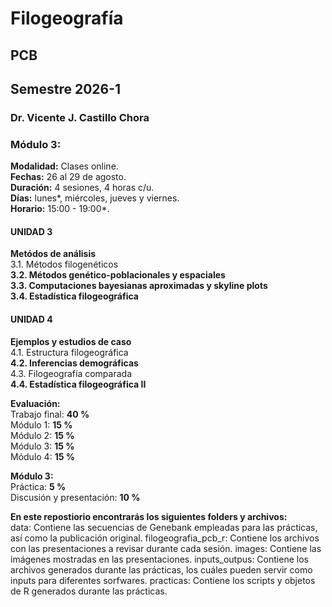 # Filogeografía
## PCB
## Semestre 2026-1
### Dr. Vicente J. Castillo Chora

### Módulo 3:

**Modalidad:** Clases online. \
**Fechas:** 26 al 29 de agosto. \
**Duración:** 4 sesiones, 4 horas c/u. \
**Días:** lunes*, miércoles, jueves y viernes. \
**Horario:** 15:00 - 19:00*. 

#### UNIDAD 3
**Metódos de análisis** \
3.1. Métodos filogenéticos \
**3.2. Métodos genético-poblacionales y espaciales** \
**3.3. Computaciones bayesianas aproximadas y skyline plots** \
**3.4. Estadística filogeográfica** 

#### UNIDAD 4
**Ejemplos y estudios de caso** \
4.1. Estructura filogeográfica \
**4.2. Inferencias demográficas** \
4.3. Filogeografía comparada \
**4.4. Estadística filogeográfica II**

**Evaluación:** \
Trabajo final: **40 %** \
Módulo 1:      **15 %** \
Módulo 2:	   **15 %** \
Módulo 3:	   **15 %** \
Módulo 4:	   **15 %** 

**Módulo 3:** \
Práctica: **5 %** \
Discusión y presentación: **10 %**

**En este repostiorio encontrarás los siguientes folders y archivos:** \
data: Contiene las secuencias de Genebank empleadas para las prácticas, así como la publicación original.
filogeografia_pcb_r: Contiene los archivos con las presentaciones a revisar durante cada sesión.
images: Contiene las imágenes mostradas en las presentaciones.
inputs_outpus: Contiene los archivos generados durante las prácticas, los cuáles pueden servir como inputs para diferentes sorfwares.
practicas: Contiene los scripts y objetos de R generados durante las prácticas. 




